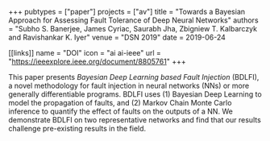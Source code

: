 +++
pubtypes = ["paper"]
projects = ["av"]
title = "Towards a Bayesian Approach for Assessing Fault Tolerance of Deep Neural Networks"
authors = "Subho S. Banerjee, James Cyriac, Saurabh Jha, Zbigniew T. Kalbarczyk and Ravishankar K. Iyer"
venue = "DSN 2019"
date = 2019-06-24

[[links]]
  name = "DOI"
  icon = "ai ai-ieee"
  url = "https://ieeexplore.ieee.org/document/8805761"
+++

This paper presents *Bayesian Deep Learning based Fault Injection* (BDLFI), a
novel methodology for fault injection in neural networks (NNs) or more generally
differentiable programs. BDLFI uses (1) Bayesian Deep Learning to model the
propagation of faults, and (2) Markov Chain Monte Carlo inference to quantify
the effect of faults on the outputs of a NN. We demonstrate BDLFI on two
representative networks and find that our results challenge pre-existing results
in the field.
